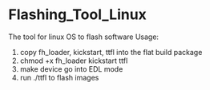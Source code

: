 # Flashing_Tool_Linux
The tool for linux OS to flash software
Usage:
1. copy fh_loader, kickstart, ttfl into the flat build package
2. chmod +x fh_loader kickstart ttfl
3. make device go into EDL mode
4. run ./ttfl to flash images
